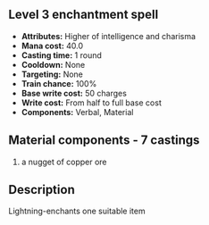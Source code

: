 ## Level 3 enchantment spell
- **Attributes:** Higher of intelligence and charisma
- **Mana cost:** 40.0
- **Casting time:** 1 round
- **Cooldown:** None
- **Targeting:** None
- **Train chance:** 100%
- **Base write cost:** 50 charges
- **Write cost:** From half to full base cost
- **Components:** Verbal, Material
## Material components - 7 castings
1. a nugget of copper ore
## Description
Lightning-enchants one suitable item
